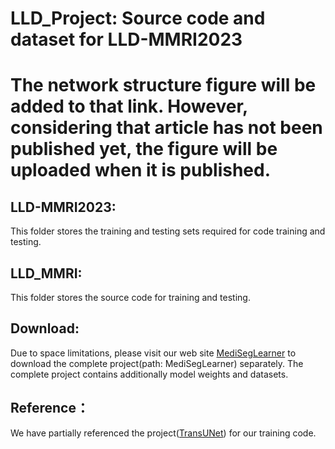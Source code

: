 # LLD_Project: Source code and dataset for LLD-MMRI2023

# The network structure figure will be added to that link. However, considering that article has not been published yet, the figure will be uploaded when it is published.

## LLD-MMRI2023:

This folder stores the training and testing sets required for code training and testing.

## LLD_MMRI:

This folder stores the source code for training and testing.

## Download:

Due to space limitations, please visit our web site [MediSegLearner](https://pan.baidu.com/s/1UFbIR2PZJh4Fxb2DnUOLHA?pwd=n31z) to download the complete project(path: MediSegLearner) separately. The complete project contains additionally model weights and datasets.

## Reference：

We have partially referenced the project([TransUNet](https://github.com/Beckschen/TransUNet)) for our training code.

